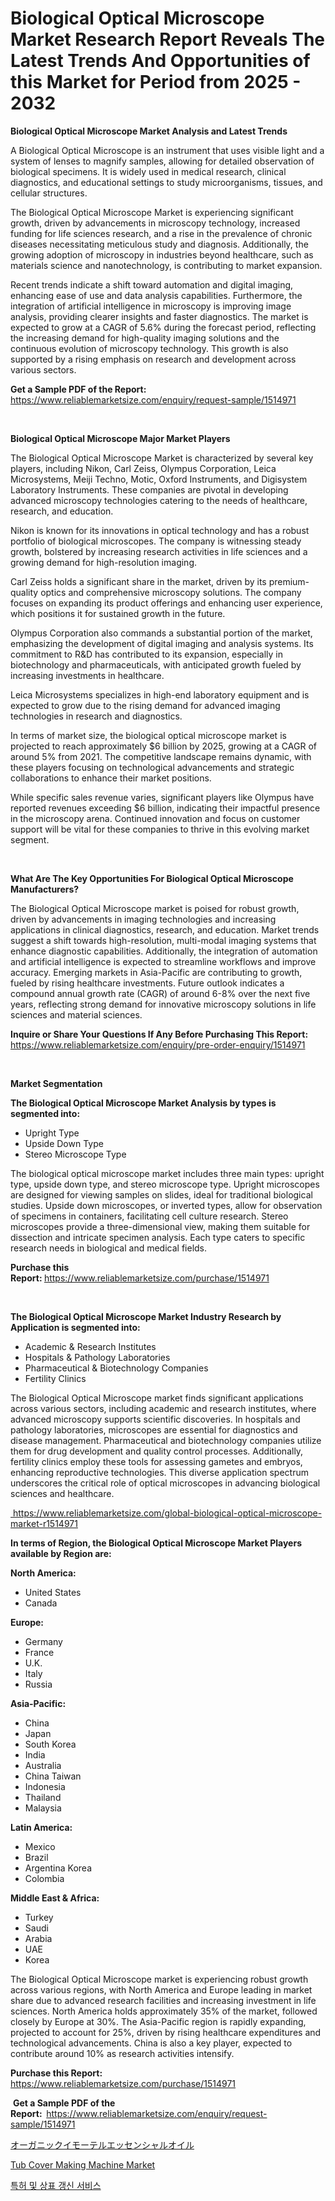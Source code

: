 <p><h1>Biological Optical Microscope Market Research Report Reveals The Latest Trends And Opportunities of this Market for Period from 2025 - 2032</h1></p><p><strong>Biological Optical Microscope Market Analysis and Latest Trends</strong></p>
<p><p>A Biological Optical Microscope is an instrument that uses visible light and a system of lenses to magnify samples, allowing for detailed observation of biological specimens. It is widely used in medical research, clinical diagnostics, and educational settings to study microorganisms, tissues, and cellular structures. </p><p>The Biological Optical Microscope Market is experiencing significant growth, driven by advancements in microscopy technology, increased funding for life sciences research, and a rise in the prevalence of chronic diseases necessitating meticulous study and diagnosis. Additionally, the growing adoption of microscopy in industries beyond healthcare, such as materials science and nanotechnology, is contributing to market expansion. </p><p>Recent trends indicate a shift toward automation and digital imaging, enhancing ease of use and data analysis capabilities. Furthermore, the integration of artificial intelligence in microscopy is improving image analysis, providing clearer insights and faster diagnostics. The market is expected to grow at a CAGR of 5.6% during the forecast period, reflecting the increasing demand for high-quality imaging solutions and the continuous evolution of microscopy technology. This growth is also supported by a rising emphasis on research and development across various sectors.</p></p>
<p><strong>Get a Sample PDF of the Report:&nbsp;</strong> <a href="https://www.reliablemarketsize.com/enquiry/request-sample/1514971?utm_campaign=1886&utm_medium=2&utm_source=Github&utm_content=ia&utm_term=18012025&utm_id=biological-optical-microscope">https://www.reliablemarketsize.com/enquiry/request-sample/1514971</a></p>
<p>&nbsp;</p>
<p><strong>Biological Optical Microscope Major Market Players</strong></p>
<p><p>The Biological Optical Microscope Market is characterized by several key players, including Nikon, Carl Zeiss, Olympus Corporation, Leica Microsystems, Meiji Techno, Motic, Oxford Instruments, and Digisystem Laboratory Instruments. These companies are pivotal in developing advanced microscopy technologies catering to the needs of healthcare, research, and education.</p><p>Nikon is known for its innovations in optical technology and has a robust portfolio of biological microscopes. The company is witnessing steady growth, bolstered by increasing research activities in life sciences and a growing demand for high-resolution imaging.</p><p>Carl Zeiss holds a significant share in the market, driven by its premium-quality optics and comprehensive microscopy solutions. The company focuses on expanding its product offerings and enhancing user experience, which positions it for sustained growth in the future.</p><p>Olympus Corporation also commands a substantial portion of the market, emphasizing the development of digital imaging and analysis systems. Its commitment to R&D has contributed to its expansion, especially in biotechnology and pharmaceuticals, with anticipated growth fueled by increasing investments in healthcare.</p><p>Leica Microsystems specializes in high-end laboratory equipment and is expected to grow due to the rising demand for advanced imaging technologies in research and diagnostics.</p><p>In terms of market size, the biological optical microscope market is projected to reach approximately $6 billion by 2025, growing at a CAGR of around 5% from 2021. The competitive landscape remains dynamic, with these players focusing on technological advancements and strategic collaborations to enhance their market positions. </p><p>While specific sales revenue varies, significant players like Olympus have reported revenues exceeding $6 billion, indicating their impactful presence in the microscopy arena. Continued innovation and focus on customer support will be vital for these companies to thrive in this evolving market segment.</p></p>
<p>&nbsp;</p>
<p><strong>What Are The Key Opportunities For Biological Optical Microscope Manufacturers?</strong></p>
<p><p>The Biological Optical Microscope market is poised for robust growth, driven by advancements in imaging technologies and increasing applications in clinical diagnostics, research, and education. Market trends suggest a shift towards high-resolution, multi-modal imaging systems that enhance diagnostic capabilities. Additionally, the integration of automation and artificial intelligence is expected to streamline workflows and improve accuracy. Emerging markets in Asia-Pacific are contributing to growth, fueled by rising healthcare investments. Future outlook indicates a compound annual growth rate (CAGR) of around 6-8% over the next five years, reflecting strong demand for innovative microscopy solutions in life sciences and material sciences.</p></p>
<p><strong>Inquire or Share Your Questions If Any Before Purchasing This Report:</strong> <a href="https://www.reliablemarketsize.com/enquiry/pre-order-enquiry/1514971?utm_campaign=1886&utm_medium=2&utm_source=Github&utm_content=ia&utm_term=18012025&utm_id=biological-optical-microscope">https://www.reliablemarketsize.com/enquiry/pre-order-enquiry/1514971</a></p>
<p>&nbsp;</p>
<p><strong>Market Segmentation</strong></p>
<p><strong>The Biological Optical Microscope Market Analysis by types is segmented into:</strong></p>
<p><ul><li>Upright Type</li><li>Upside Down Type</li><li>Stereo Microscope Type</li></ul></p>
<p><p>The biological optical microscope market includes three main types: upright type, upside down type, and stereo microscope type. Upright microscopes are designed for viewing samples on slides, ideal for traditional biological studies. Upside down microscopes, or inverted types, allow for observation of specimens in containers, facilitating cell culture research. Stereo microscopes provide a three-dimensional view, making them suitable for dissection and intricate specimen analysis. Each type caters to specific research needs in biological and medical fields.</p></p>
<p><strong>Purchase this Report:&nbsp;</strong><a href="https://www.reliablemarketsize.com/purchase/1514971?utm_campaign=1886&utm_medium=2&utm_source=Github&utm_content=ia&utm_term=18012025&utm_id=biological-optical-microscope">https://www.reliablemarketsize.com/purchase/1514971</a></p>
<p>&nbsp;</p>
<p><strong>The Biological Optical Microscope Market Industry Research by Application is segmented into:</strong></p>
<p><ul><li>Academic & Research Institutes</li><li>Hospitals & Pathology Laboratories</li><li>Pharmaceutical & Biotechnology Companies</li><li>Fertility Clinics</li></ul></p>
<p><p>The Biological Optical Microscope market finds significant applications across various sectors, including academic and research institutes, where advanced microscopy supports scientific discoveries. In hospitals and pathology laboratories, microscopes are essential for diagnostics and disease management. Pharmaceutical and biotechnology companies utilize them for drug development and quality control processes. Additionally, fertility clinics employ these tools for assessing gametes and embryos, enhancing reproductive technologies. This diverse application spectrum underscores the critical role of optical microscopes in advancing biological sciences and healthcare.</p></p>
<p><a href="https://www.reliablemarketsize.com/global-biological-optical-microscope-market-r1514971?utm_campaign=1886&utm_medium=2&utm_source=Github&utm_content=ia&utm_term=18012025&utm_id=biological-optical-microscope">&nbsp;https://www.reliablemarketsize.com/global-biological-optical-microscope-market-r1514971</a></p>
<p><strong>In terms of Region, the Biological Optical Microscope Market Players available by Region are:</strong></p>
<p>
    <p> <strong> North America: </strong>
        <ul>
            <li>United States</li>
            <li>Canada</li>
        </ul>
        </p> 
    <p> <strong> Europe: </strong>
        <ul>
            <li>Germany</li>
            <li>France</li>
            <li>U.K.</li>
            <li>Italy</li>
            <li>Russia</li>
        </ul>
        </p> 
    <p> <strong> Asia-Pacific: </strong>
        <ul>
            <li>China</li>
            <li>Japan</li>
            <li>South Korea</li>
            <li>India</li>
            <li>Australia</li>
            <li>China Taiwan</li>
            <li>Indonesia</li>
            <li>Thailand</li>
            <li>Malaysia</li>
        </ul>
        </p> 
    <p> <strong> Latin America: </strong>
        <ul>
            <li>Mexico</li>
            <li>Brazil</li>
            <li>Argentina Korea</li>
            <li>Colombia</li>
        </ul>
        </p> 
    <p> <strong> Middle East & Africa: </strong>
        <ul>
            <li>Turkey</li>
            <li>Saudi</li>
            <li>Arabia</li>
            <li>UAE</li>
            <li>Korea</li>
        </ul>
    </p>
    </p>
<p><p>The Biological Optical Microscope market is experiencing robust growth across various regions, with North America and Europe leading in market share due to advanced research facilities and increasing investment in life sciences. North America holds approximately 35% of the market, followed closely by Europe at 30%. The Asia-Pacific region is rapidly expanding, projected to account for 25%, driven by rising healthcare expenditures and technological advancements. China is also a key player, expected to contribute around 10% as research activities intensify.</p></p>
<p><strong>Purchase this Report: </strong><a href="https://www.reliablemarketsize.com/purchase/1514971?utm_campaign=1886&utm_medium=2&utm_source=Github&utm_content=ia&utm_term=18012025&utm_id=biological-optical-microscope">https://www.reliablemarketsize.com/purchase/1514971</a></p>
<p>&nbsp;<strong>Get a Sample PDF of the Report:&nbsp;&nbsp;</strong><a href="https://www.reliablemarketsize.com/enquiry/request-sample/1514971?utm_campaign=1886&utm_medium=2&utm_source=Github&utm_content=ia&utm_term=18012025&utm_id=biological-optical-microscope">https://www.reliablemarketsize.com/enquiry/request-sample/1514971</a></p>
<p><strong></strong></p>
<p><p><a href="https://github.com/mohamedbakry57/Market-Research-Report-List-6/blob/main/137493331348.md?utm_campaign=1886&utm_medium=2&utm_source=Github&utm_content=ia&utm_term=18012025&utm_id=biological-optical-microscope">オーガニックイモーテルエッセンシャルオイル</a></p><p><a href="https://github.com/vimar16th/Market-Research-Report-List-7/blob/main/tub-cover-making-machine-market.md?utm_campaign=1886&utm_medium=2&utm_source=Github&utm_content=ia&utm_term=18012025&utm_id=biological-optical-microscope">Tub Cover Making Machine Market</a></p><p><a href="https://github.com/laholand/Market-Research-Report-List-6/blob/main/730989431521.md?utm_campaign=1886&utm_medium=2&utm_source=Github&utm_content=ia&utm_term=18012025&utm_id=biological-optical-microscope">특허 및 상표 갱신 서비스</a></p></p>